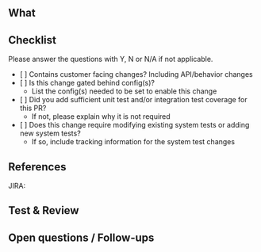 <!--
Is there any breaking changes?  If so this is a major release, make sure '#major' is in at least one
commit message to get CI to bump the major.  This will prevent automatic down stream dependency
bumping / consuming.  For more information about semantic versioning see: https://semver.org/


Suggested PR template: Fill/delete/add sections as needed. Optionally delete any commented block.
-->
What
----
<!--
Briefly describe **what** you have changed and **why**.
Optionally include implementation strategy.
-->

Checklist
------------------
Please answer the questions with Y, N or N/A if not applicable.
- \[ ] Contains customer facing changes? Including API/behavior changes <!-- This can help identify if it has introduced any breaking changes -->
- \[ ] Is this change gated behind config(s)?
    - List the config(s) needed to be set to enable this change
- \[ ] Did you add sufficient unit test and/or integration test coverage for this PR?
    - If not, please explain why it is not required
- \[ ] Does this change require modifying existing system tests or adding new system tests? <!-- Primarily for changes that could impact CCloud integrations -->
    - If so, include tracking information for the system test changes

References
----------
JIRA:
<!--
Copy&paste links: to Jira ticket, other PRs, issues, Slack conversations...
For code bumps: link to PR, tag or GitHub `/compare/master...master`
-->

Test & Review
------------
<!--
Has it been tested? how?
Copy&paste any handy instructions, steps or requirements that can save time to the reviewer or any reader.
-->

Open questions / Follow-ups
--------------------------
<!--
Optional: anything open to discussion for the reviewer, out of scope, or follow ups.
-->

<!--
Review stakeholders
------------------
<!--
Optional: mention stakeholders or if special context that is required to review.
-->
